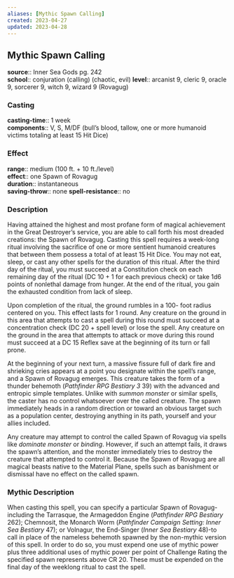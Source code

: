 ```yaml
---
aliases: [Mythic Spawn Calling]
created: 2023-04-27
updated: 2023-04-28
---
```


## Mythic Spawn Calling

**source**:: Inner Sea Gods pg. 242  
**school**:: conjuration (calling) (chaotic, evil)
**level**:: arcanist 9, cleric 9, oracle 9, sorcerer 9, witch 9, wizard 9 (Rovagug)

### Casting

**casting-time**:: 1 week  
**components**:: V, S, M/DF (bull’s blood, tallow, one or more humanoid victims totaling at least 15 Hit Dice)

### Effect

**range**:: medium (100 ft. + 10 ft./level)  
**effect**:: one Spawn of Rovagug  
**duration**:: instantaneous  
**saving-throw**:: none
**spell-resistance**:: no

### Description

Having attained the highest and most profane form of magical achievement in the Great Destroyer’s service, you are able to call forth his most dreaded creations: the Spawn of Rovagug. Casting this spell requires a week-long ritual involving the sacrifice of one or more sentient humanoid creatures that between them possess a total of at least 15 Hit Dice. You may not eat, sleep, or cast any other spells for the duration of this ritual. After the third day of the ritual, you must succeed at a Constitution check on each remaining day of the ritual (DC 10 + 1 for each previous check) or take 1d6 points of nonlethal damage from hunger. At the end of the ritual, you gain the exhausted condition from lack of sleep.  
  
Upon completion of the ritual, the ground rumbles in a 100- foot radius centered on you. This effect lasts for 1 round. Any creature on the ground in this area that attempts to cast a spell during this round must succeed at a concentration check (DC 20 + spell level) or lose the spell. Any creature on the ground in the area that attempts to attack or move during this round must succeed at a DC 15 Reflex save at the beginning of its turn or fall prone.  
  
At the beginning of your next turn, a massive fissure full of dark fire and shrieking cries appears at a point you designate within the spell’s range, and a Spawn of Rovagug emerges. This creature takes the form of a thunder behemoth (*Pathfinder RPG Bestiary 3* 39) with the advanced and entropic simple templates. Unlike with *summon monster* or similar spells, the caster has no control whatsoever over the called creature. The spawn immediately heads in a random direction or toward an obvious target such as a population center, destroying anything in its path, yourself and your allies included.  
  
Any creature may attempt to control the called Spawn of Rovagug via spells like *dominate monster* or *binding*. However, if such an attempt fails, it draws the spawn’s attention, and the monster immediately tries to destroy the creature that attempted to control it. Because the Spawn of Rovagug are all magical beasts native to the Material Plane, spells such as banishment or dismissal have no effect on the called spawn.

### Mythic Description

When casting this spell, you can specify a particular Spawn of Rovagug- including the Tarrasque, the Armageddon Engine (*Pathfinder RPG Bestiary* 262); Chemnosit, the Monarch Worm (*Pathfinder Campaign Setting: Inner Sea Bestiary* 47); or Volnagur, the End-Singer (*Inner Sea Bestiary* 48)-to call in place of the nameless behemoth spawned by the non-mythic version of this spell. In order to do so, you must expend one use of mythic power plus three additional uses of mythic power per point of Challenge Rating the specified spawn represents above CR 20. These must be expended on the final day of the weeklong ritual to cast the spell.
